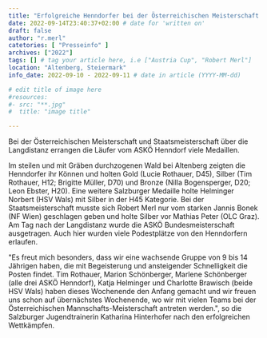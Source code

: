 ```yaml
---
title: "Erfolgreiche Henndorfer bei der Österreichischen Meisterschaft und Staatsmeisterschaft"
date: 2022-09-14T23:40:37+02:00 # date for 'written on'
draft: false
author: "r.merl"
catetories: [ "Presseinfo" ]
archives: ["2022"]
tags: [] # tag your article here, i.e ["Austria Cup", "Robert Merl"]
location: "Altenberg, Steiermark"
info_date: 2022-09-10 - 2022-09-11 # date in article (YYYY-MM-dd)

# edit title of image here
#resources:
#- src: "**.jpg"
#  title: "image title"

---
```


Bei der Österreichischen Meisterschaft und Staatsmeisterschaft über die Langdistanz errangen die Läufer vom ASKÖ Henndorf viele Medaillen.

<!--more-->

Im steilen und mit Gräben durchzogenen Wald bei Altenberg zeigten die Henndorfer ihr Können und holten Gold (Lucie Rothauer, D45), Silber (Tim Rothauer, H12; Brigitte Müller, D70) und Bronze (Nilla Bogensperger, D20; Leon Ebster, H20). Eine weitere Salzburger Medaille holte Helminger Norbert (HSV Wals) mit Silber in der H45 Kategorie. Bei der Staatsmeisterschaft musste sich Robert Merl nur vom starken Jannis Bonek (NF Wien) geschlagen geben und holte Silber vor Mathias Peter (OLC Graz). Am Tag nach der Langdistanz wurde die ASKÖ Bundesmeisterschaft ausgetragen. Auch hier wurden viele Podestplätze von den Henndorfern erlaufen.

"Es freut mich besonders, dass wir eine wachsende Gruppe von 9 bis 14 Jährigen haben, die mit Begeisterung und ansteigender Schnelligkeit die Posten findet. Tim Rothauer, Marion Schönberger, Marlene Schönberger (alle drei ASKÖ Henndorf), Katja Helminger und Charlotte Brawisch (beide HSV Wals) haben dieses Wochenende den Anfang gemacht und wir freuen uns schon auf übernächstes Wochenende, wo wir mit vielen Teams bei der Österreichischen Mannschafts-Meisterschaft antreten werden.", so die Salzburger Jugendtrainerin Katharina Hinterhofer nach den erfolgreichen Wettkämpfen.
